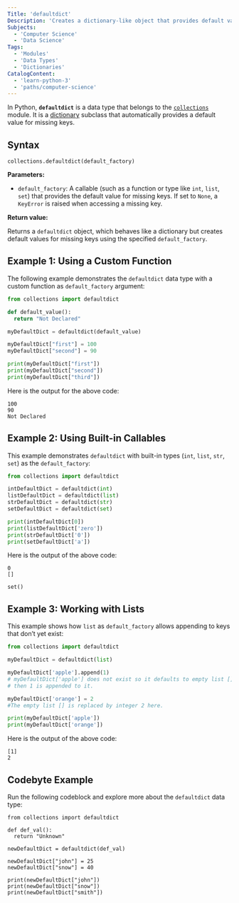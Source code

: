 ```yaml
---
Title: 'defaultdict'
Description: 'Creates a dictionary-like object that provides default values for missing keys.'
Subjects:
  - 'Computer Science'
  - 'Data Science'
Tags:
  - 'Modules'
  - 'Data Types'
  - 'Dictionaries'
CatalogContent:
  - 'learn-python-3'
  - 'paths/computer-science'
---
```


In Python, **`defaultdict`** is a data type that belongs to the [`collections`](https://www.codecademy.com/resources/docs/python/collections-module) module. It is a [dictionary](https://www.codecademy.com/resources/docs/python/dictionaries) subclass that automatically provides a default value for missing keys.

## Syntax

```pseudo
collections.defaultdict(default_factory)
```

**Parameters:**

- `default_factory`: A callable (such as a function or type like `int`, `list`, `set`) that provides the default value for missing keys. If set to `None`, a `KeyError` is raised when accessing a missing key.

**Return value:**

Returns a `defaultdict` object, which behaves like a dictionary but creates default values for missing keys using the specified `default_factory`.

## Example 1: Using a Custom Function

The following example demonstrates the `defaultdict` data type with a custom function as `default_factory` argument:

```py
from collections import defaultdict

def default_value():
  return "Not Declared"

myDefaultDict = defaultdict(default_value)

myDefaultDict["first"] = 100
myDefaultDict["second"] = 90

print(myDefaultDict["first"])
print(myDefaultDict["second"])
print(myDefaultDict["third"])
```

Here is the output for the above code:

```shell
100
90
Not Declared
```

## Example 2: Using Built-in Callables

This example demonstrates `defaultdict` with built-in types (`int`, `list`, `str`, `set`) as the `default_factory`:

```py
from collections import defaultdict

intDefaultDict = defaultdict(int)
listDefaultDict = defaultdict(list)
strDefaultDict = defaultdict(str)
setDefaultDict = defaultdict(set)

print(intDefaultDict[0])
print(listDefaultDict['zero'])
print(strDefaultDict['0'])
print(setDefaultDict['a'])
```

Here is the output of the above code:

```shell
0
[]

set()
```

## Example 3: Working with Lists

This example shows how `list` as `default_factory` allows appending to keys that don’t yet exist:

```py
from collections import defaultdict

myDefaultDict = defaultdict(list)

myDefaultDict['apple'].append(1)
# myDefaultDict['apple'] does not exist so it defaults to empty list [],
# then 1 is appended to it.

myDefaultDict['orange'] = 2
#The empty list [] is replaced by integer 2 here.

print(myDefaultDict['apple'])
print(myDefaultDict['orange'])
```

Here is the output of the above code:

```shell
[1]
2
```

## Codebyte Example

Run the following codeblock and explore more about the `defaultdict` data type:

```codebyte/python
from collections import defaultdict

def def_val():
  return "Unknown"

newDefaultDict = defaultdict(def_val)

newDefaultDict["john"] = 25
newDefaultDict["snow"] = 40

print(newDefaultDict["john"])
print(newDefaultDict["snow"])
print(newDefaultDict["smith"])
```
